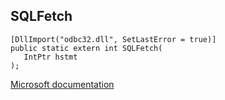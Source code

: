 ## SQLFetch

```
[DllImport("odbc32.dll", SetLastError = true)]
public static extern int SQLFetch(
   IntPtr hstmt
);
```

[Microsoft documentation](https://docs.microsoft.com/en-us/sql/odbc/reference/syntax/sqlfetch-function)
